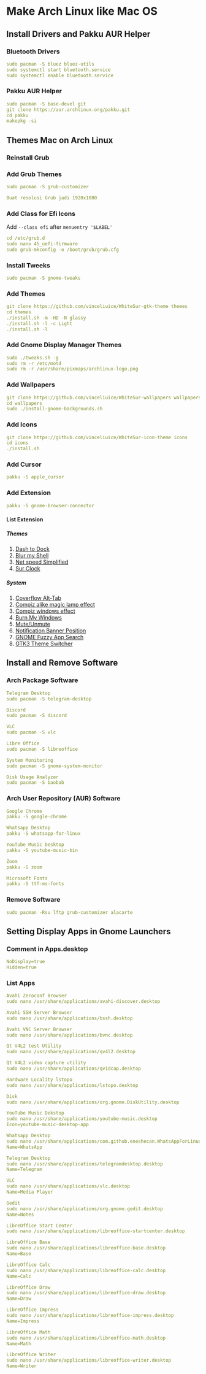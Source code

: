 # Make Arch Linux like Mac OS

## Install Drivers and Pakku AUR Helper

### Bluetooth Drivers
```yaml
sudo pacman -S bluez bluez-utils
sudo systemctl start bluetooth.service
sudo systemctl enable bluetooth.service
```

### Pakku AUR Helper
```yaml
sudo pacman -S base-devel git
git clone https://aur.archlinux.org/pakku.git
cd pakku
makepkg -si
```

## Themes Mac on Arch Linux

### Reinstall Grub

### Add Grub Themes
```yaml
sudo pacman -S grub-customizer

Buat resolusi Grub jadi 1920x1080

```
### Add Class for Efi Icons

Add `--class efi` after `menuentry '$LABEL'`
```yaml
cd /etc/grub.d
sudo nano 45_uefi-firmware
sudo grub-mkconfig -o /boot/grub/grub.cfg
```

### Install Tweeks
```yaml
sudo pacman -S gnome-tweaks
```

### Add Themes
```yaml
git clone https://github.com/vinceliuice/WhiteSur-gtk-theme themes
cd themes
./install.sh -m -HD -N glassy
./install.sh -l -c Light
./install.sh -l
```

### Add Gnome Display Manager Themes
```yaml
sudo ./tweaks.sh -g
sudo rm -r /etc/motd
sudo rm -r /usr/share/pixmaps/archlinux-logo.png
```

### Add Wallpapers
```yaml
git clone https://github.com/vinceliuice/WhiteSur-wallpapers wallpapers
cd wallpapers
sudo ./install-gnome-backgrounds.sh
```

### Add Icons
```yaml
git clone https://github.com/vinceliuice/WhiteSur-icon-theme icons
cd icons
./install.sh
```

### Add Cursor
```yaml
pakku -S apple_cursor
```

### Add Extension
```yaml
pakku -S gnome-browser-connector
```
#### List Extension

##### Themes
1. <a href="https://extensions.gnome.org/extension/307/dash-to-dock/" target="_blank">Dash to Dock</a>
2. <a href="https://extensions.gnome.org/extension/3193/blur-my-shell/" target="_blank">Blur my Shell</a>
3. <a href="https://extensions.gnome.org/extension/3724/net-speed-simplified/" target="_blank">Net speed Simplified</a>
4. <a href="https://extensions.gnome.org/extension/4977/sur-clock/" target="_blank">Sur Clock</a>

##### System
1. <a href="https://extensions.gnome.org/extension/97/coverflow-alt-tab/" target="_blank">Coverflow Alt-Tab</a>
2. <a href="https://extensions.gnome.org/extension/3740/compiz-alike-magic-lamp-effect/" target="_blank">Compiz alike magic lamp effect</a>
3. <a href="https://extensions.gnome.org/extension/3210/compiz-windows-effect/" target="_blank">Compiz windows effect</a>
4. <a href="https://extensions.gnome.org/extension/4679/burn-my-windows/" target="_blank">Burn My Windows</a>
5. <a href="https://extensions.gnome.org/extension/5088/muteunmute/" target="_blank">Mute/Unmute</a>
6. <a href="https://extensions.gnome.org/extension/4105/notification-banner-position/" target="_blank">Notification Banner Position</a>
7. <a href="https://extensions.gnome.org/extension/3956/gnome-fuzzy-app-search/" target="_blank">GNOME Fuzzy App Search</a>
8. <a href="https://extensions.gnome.org/extension/5401/gtk3-theme-switcher/" target="_blank">GTK3 Theme Switcher</a>

## Install and Remove Software

### Arch Package Software
```yaml
Telegram Desktop
sudo pacman -S telegram-desktop

Discord
sudo pacman -S discord

VLC
sudo pacman -S vlc

Libre Office
sudo pacman -S libreoffice

System Monitoring
sudo pacman -S gnome-system-monitor

Disk Usage Analyzer
sudo pacman -S baobab
```

### Arch User Repository (AUR) Software 
```yaml
Google Chrome
pakku -S google-chrome

Whatsapp Desktop
pakku -S whatsapp-for-linux

YouTube Music Desktop
pakku -S youtube-music-bin

Zoom
pakku -S zoom

Microsoft Fonts
pakku -S ttf-ms-fonts
```

### Remove Software
```yaml
sudo pacman -Rsu lftp grub-customizer alacarte

```

## Setting Display Apps in Gnome Launchers

### Comment in Apps.desktop
```yaml
NoDisplay=true
Hidden=true
```

### List Apps
```yaml
Avahi Zeroconf Browser
sudo nano /usr/share/applications/avahi-discover.desktop

Avahi SSH Server Browser
sudo nano /usr/share/applications/bssh.desktop

Avahi VNC Server Browser
sudo nano /usr/share/applications/bvnc.desktop

Qt V4L2 test Utility
sudo nano /usr/share/applications/qv4l2.desktop

Qt V4L2 video capture utility
sudo nano /usr/share/applications/qvidcap.desktop

Hardware Locality lstopo
sudo nano /usr/share/applications/lstopo.desktop

Disk
sudo nano /usr/share/applications/org.gnome.DiskUtility.desktop

YouTube Music Dekstop
sudo nano /usr/share/applications/youtube-music.desktop
Icon=youtube-music-desktop-app

Whatsapp Desktop
sudo nano /usr/share/applications/com.github.eneshecan.WhatsAppForLinux.desktop
Name=WhatsApp

Telegram Desktop
sudo nano /usr/share/applications/telegramdesktop.desktop
Name=Telegram

VLC
sudo nano /usr/share/applications/vlc.desktop
Name=Media Player

Gedit
sudo nano /usr/share/applications/org.gnome.gedit.desktop
Name=Notes

LibreOffice Start Center
sudo nano /usr/share/applications/libreoffice-startcenter.desktop

LibreOffice Base
sudo nano /usr/share/applications/libreoffice-base.desktop
Name=Base

LibreOffice Calc
sudo nano /usr/share/applications/libreoffice-calc.desktop
Name=Calc

LibreOffice Draw
sudo nano /usr/share/applications/libreoffice-draw.desktop
Name=Draw

LibreOffice Impress
sudo nano /usr/share/applications/libreoffice-impress.desktop
Name=Impress

LibreOffice Math
sudo nano /usr/share/applications/libreoffice-math.desktop
Name=Math

LibreOffice Writer
sudo nano /usr/share/applications/libreoffice-writer.desktop
Name=Writer
```
